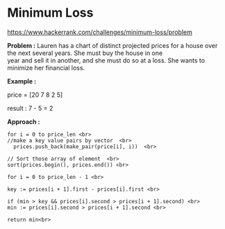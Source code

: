 # Minimum Loss

https://www.hackerrank.com/challenges/minimum-loss/problem

**Problem :**
Lauren has a chart of distinct projected prices for a house over the next several years. She must buy the house in one <br>
year and sell it in another, and she must do so at a loss. She wants to minimize her financial loss.<br>

**Example :**

price = [20 7 8 2 5] <br>

result : 7 - 5 = 2 <br>

**Approach :**

    for i = 0 to price_len <br>
    //make a key value pairs by vector  <br>
      prices.push_back(make_pair(price[i], i))  <br>

    // Sort those array of element  <br>
    sort(prices.begin(), prices.end()) <br>

    for i = 0 to price_len - 1 <br>

    key := prices[i + 1].first - prices[i].first <br>

    if (min > key && prices[i].second > prices[i + 1].second) <br>
    min := prices[i].second > prices[i + 1].second <br>

    return min<br>
